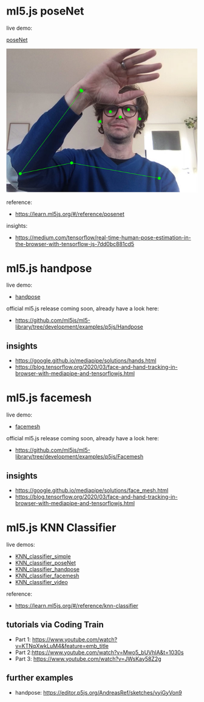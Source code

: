 # ml5.js poseNet
live demo:

[poseNet](https://hybridthingslab.github.io/course-teachable-machines/Block_II/01_poseNet/)

![poseNet](docs/poseNet.jpg)


reference:
* https://learn.ml5js.org/#/reference/posenet

insights:
* https://medium.com/tensorflow/real-time-human-pose-estimation-in-the-browser-with-tensorflow-js-7dd0bc881cd5

# ml5.js handpose
live demo:
* [handpose](https://hybridthingslab.github.io/course-teachable-machines/Block_II/02_handpose/)

official ml5.js release coming soon, already have a look here:
* https://github.com/ml5js/ml5-library/tree/development/examples/p5js/Handpose
## insights
* https://google.github.io/mediapipe/solutions/hands.html
* https://blog.tensorflow.org/2020/03/face-and-hand-tracking-in-browser-with-mediapipe-and-tensorflowjs.html

# ml5.js facemesh
live demo:
* [facemesh](https://hybridthingslab.github.io/course-teachable-machines/Block_II/03_facemesh/)

official ml5.js release coming soon, already have a look here:
* https://github.com/ml5js/ml5-library/tree/development/examples/p5js/Facemesh
## insights
* https://google.github.io/mediapipe/solutions/face_mesh.html
* https://blog.tensorflow.org/2020/03/face-and-hand-tracking-in-browser-with-mediapipe-and-tensorflowjs.html 

# ml5.js KNN Classifier
live demos:
* [KNN_classifier_simple](https://hybridthingslab.github.io/course-teachable-machines/Block_II/04_KNN_classifier_simple/)
* [KNN_classifier_poseNet](https://hybridthingslab.github.io/course-teachable-machines/Block_II/05_KNN_classifier_poseNet/)
* [KNN_classifier_handpose](https://hybridthingslab.github.io/course-teachable-machines/Block_II/06_KNN_classifier_handpose)
* [KNN_classifier_facemesh](https://hybridthingslab.github.io/course-teachable-machines/Block_II/07_KNN_classifier_facemesh/)
* [KNN_classifier_video](https://hybridthingslab.github.io/course-teachable-machines/Block_II/08_KNN_classifier_video/)

reference:
* https://learn.ml5js.org/#/reference/knn-classifier
## tutorials via Coding Train
* Part 1: https://www.youtube.com/watch?v=KTNqXwkLuM4&feature=emb_title
* Part 2:https://www.youtube.com/watch?v=Mwo5_bUVhlA&t=1030s
* Part 3: https://www.youtube.com/watch?v=JWsKay58Z2g
## further examples
* handpose: https://editor.p5js.org/AndreasRef/sketches/vyiGyVon9
